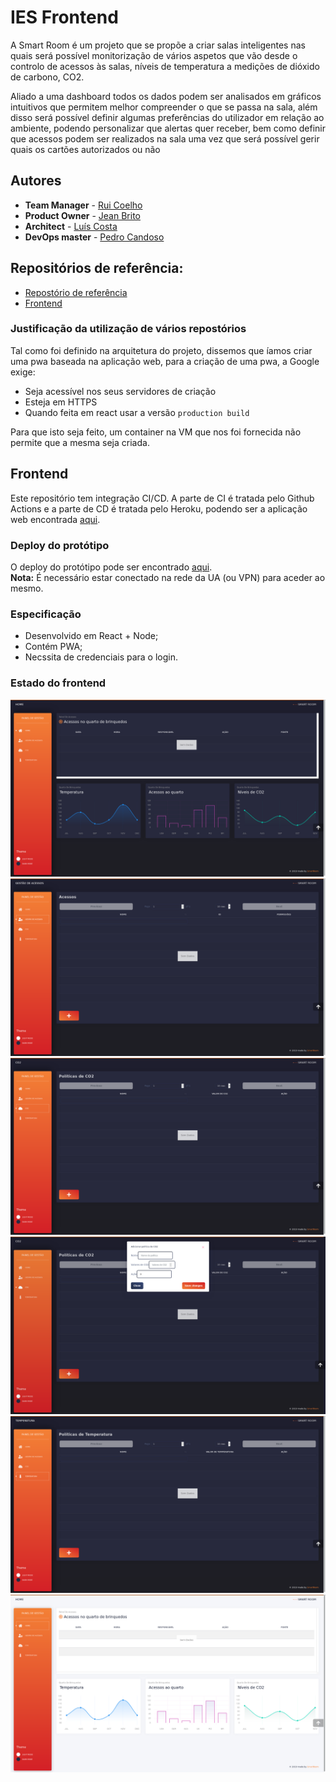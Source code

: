 # IES Frontend

A Smart Room é um projeto que se propõe a criar salas inteligentes nas quais será possível monitorização de vários aspetos que vão desde o controlo de acessos às salas, níveis de temperatura a medições de dióxido de carbono, CO2.

Aliado a uma dashboard todos os dados podem ser analisados em gráficos intuitivos que permitem melhor compreender o que se passa na sala, além disso será possível definir algumas preferências do utilizador em relação ao ambiente, podendo personalizar que alertas quer receber, bem como definir que acessos podem ser realizados na sala uma vez que será possível gerir quais os cartões autorizados ou não

## Autores
* **Team Manager**  - [Rui Coelho](https://github.com/user-cube)
* **Product Owner**  - [Jean Brito](https://github.com/JoelBrito13)
* **Architect** - [Luís Costa](https://github.com/lmcosta98)
* **DevOps master** - [Pedro Candoso](https://github.com/PBCandoso)

## Repositórios de referência:
* [Repostório de referência](https://github.com/user-cube/Smart_Room)
* [Frontend](https://github.com/user-cube/ies_frontend)

### Justificação da utilização de vários repostórios
Tal como foi definido na arquitetura do projeto, dissemos que íamos criar uma pwa baseada na aplicação web, para a criação de uma pwa, a Google exige:
* Seja acessível nos seus servidores de criação
* Esteja em HTTPS
* Quando feita em react usar a versão `production build`

Para que isto seja feito, um container na VM que nos foi fornecida não permite que a mesma seja criada.

## Frontend
Este repositório tem integração CI/CD. A parte de CI é tratada pelo Github Actions e a parte de CD é tratada pelo Heroku, podendo ser a aplicação web encontrada <a href="https://iesfrontend.herokuapp.com/login" target='_blank'>aqui</a>.

### Deploy do protótipo
O deploy do protótipo pode ser encontrado <a href='deti-engsoft-02.ua.pt:5000'>aqui</a>.<br>
**Nota:** É necessário estar conectado na rede da UA (ou VPN) para aceder ao mesmo.

### Especificação
* Desenvolvido em React + Node;
* Contém PWA;
* Necssita de credenciais para o login.

### Estado do frontend
<img src="presentation/Home.png">
<img src="presentation/Acessos.png">
<img src="presentation/CO2.png">
<img src="presentation/CO2Add.png">
<img src="presentation/Temperatura.png">
<img src="presentation/White.png">
